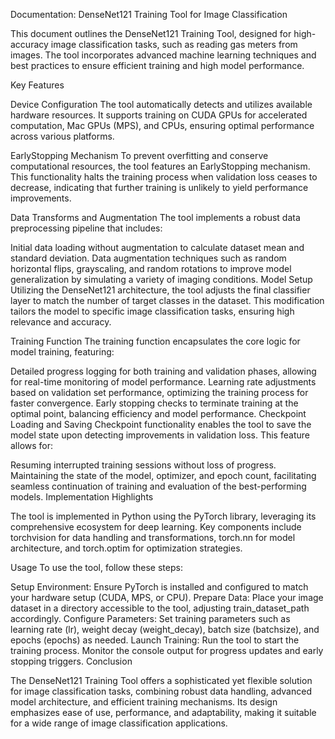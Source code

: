 Documentation: DenseNet121 Training Tool for Image Classification

This document outlines the DenseNet121 Training Tool, designed for high-accuracy image classification tasks, such as reading gas meters from images. The tool incorporates advanced machine learning techniques and best practices to ensure efficient training and high model performance.

Key Features

Device Configuration
The tool automatically detects and utilizes available hardware resources. It supports training on CUDA GPUs for accelerated computation, Mac GPUs (MPS), and CPUs, ensuring optimal performance across various platforms.

EarlyStopping Mechanism
To prevent overfitting and conserve computational resources, the tool features an EarlyStopping mechanism. This functionality halts the training process when validation loss ceases to decrease, indicating that further training is unlikely to yield performance improvements.

Data Transforms and Augmentation
The tool implements a robust data preprocessing pipeline that includes:

Initial data loading without augmentation to calculate dataset mean and standard deviation.
Data augmentation techniques such as random horizontal flips, grayscaling, and random rotations to improve model generalization by simulating a variety of imaging conditions.
Model Setup
Utilizing the DenseNet121 architecture, the tool adjusts the final classifier layer to match the number of target classes in the dataset. This modification tailors the model to specific image classification tasks, ensuring high relevance and accuracy.

Training Function
The training function encapsulates the core logic for model training, featuring:

Detailed progress logging for both training and validation phases, allowing for real-time monitoring of model performance.
Learning rate adjustments based on validation set performance, optimizing the training process for faster convergence.
Early stopping checks to terminate training at the optimal point, balancing efficiency and model performance.
Checkpoint Loading and Saving
Checkpoint functionality enables the tool to save the model state upon detecting improvements in validation loss. This feature allows for:

Resuming interrupted training sessions without loss of progress.
Maintaining the state of the model, optimizer, and epoch count, facilitating seamless continuation of training and evaluation of the best-performing models.
Implementation Highlights

The tool is implemented in Python using the PyTorch library, leveraging its comprehensive ecosystem for deep learning. Key components include torchvision for data handling and transformations, torch.nn for model architecture, and torch.optim for optimization strategies.

Usage
To use the tool, follow these steps:

Setup Environment: Ensure PyTorch is installed and configured to match your hardware setup (CUDA, MPS, or CPU).
Prepare Data: Place your image dataset in a directory accessible to the tool, adjusting train_dataset_path accordingly.
Configure Parameters: Set training parameters such as learning rate (lr), weight decay (weight_decay), batch size (batchsize), and epochs (epochs) as needed.
Launch Training: Run the tool to start the training process. Monitor the console output for progress updates and early stopping triggers.
Conclusion

The DenseNet121 Training Tool offers a sophisticated yet flexible solution for image classification tasks, combining robust data handling, advanced model architecture, and efficient training mechanisms. Its design emphasizes ease of use, performance, and adaptability, making it suitable for a wide range of image classification applications.
